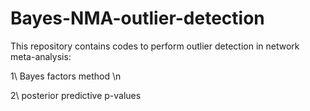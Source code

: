 # Bayes-NMA-outlier-detection

This repository contains codes to perform outlier detection in network meta-analysis:

1\ Bayes factors method \n

2\ posterior predictive p-values 


